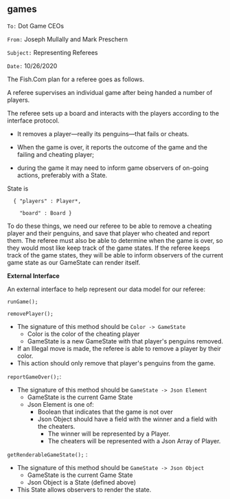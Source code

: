 ##  games

`To:` Dot Game CEOs

`From:` Joseph Mullally and Mark Preschern

`Subject:` Representing Referees

`Date:` 10/26/2020

The Fish.Com plan for a referee goes as follows.

A referee supervises an individual game after being handed a number of players.

The referee sets up a board and interacts with the players according to the interface protocol.

- It removes a player—really its penguins—that fails or cheats.

- When the game is over, it reports the outcome of the game and the failing and cheating player;

- during the game it may need to inform game observers of on-going actions, preferably with a State.

State is
     
      { "players" : Player*,

        "board" : Board }

To do these things, we need our referee to be able to remove a cheating player and their penguins,
and save that player who cheated and report them.  The referee must also be able to determine when 
the game is over, so they would most like keep track of the game states.  If the referee keeps track
of the game states, they will be able to inform observers of the current game state as our GameState
can render itself.

**External Interface**

An external interface to help represent our data model for our referee:

`runGame();`

`removePlayer();`
- The signature of this method should be `Color -> GameState`
    - Color is the color of the cheating player
    - GameState is a new GameState with that player's penguins removed.
- If an Illegal move is made, the referee is able to remove a player by their color.
- This action should only remove that player's penguins from the game.

`reportGameOver();`: 
- The signature of this method should be `GameState -> Json Element`
    - GameState is the current Game State
    - Json Element is one of:
        - Boolean that indicates that the game is not over
        - Json Object should have a field with the winner and a field with the cheaters.
            - The winner will be represented by a Player.
            - The cheaters will be represented with a Json Array of Player.

`getRenderableGameState();` :
- The signature of this method should be `GameState -> Json Object`
    - GameState is the current Game State
    - Json Object is a State (defined above)
- This State allows observers to render the state.

